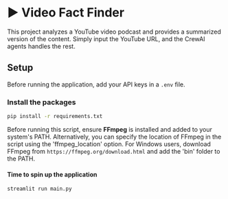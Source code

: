 # ▶️ Video Fact Finder

This project analyzes a YouTube video podcast and provides a summarized version of the content. Simply input the YouTube URL, and the CrewAI agents handles the rest.

## Setup

Before running the application, add your API keys in a `.env` file.

### Install the packages

```bash
pip install -r requirements.txt
```

Before running this script, ensure **FFmpeg** is installed and added to your system's PATH.
Alternatively, you can specify the location of FFmpeg in the script using the 'ffmpeg_location' option.
For Windows users, download FFmpeg from `https://ffmpeg.org/download.html` and add the 'bin' folder to the PATH.

#### Time to spin up the application

```bash
streamlit run main.py
```
